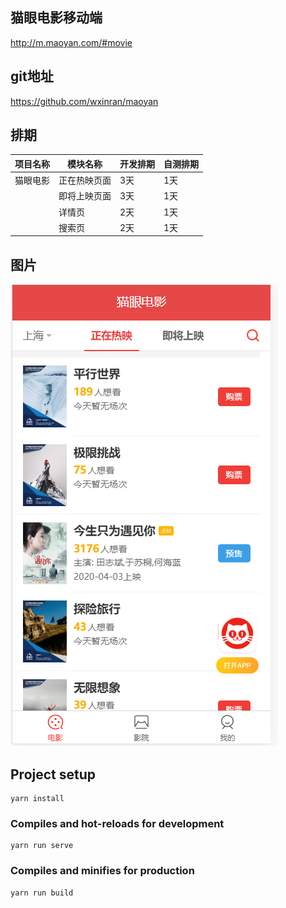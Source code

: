 ## 猫眼电影移动端

http://m.maoyan.com/#movie

## git地址

https://github.com/wxinran/maoyan

## 排期

| 项目名称 | 模块名称     | 开发排期 | 自测排期 |
| -------- | ------------ | -------- | -------- |
| 猫眼电影 | 正在热映页面 | 3天      | 1天      |
|          | 即将上映页面 | 3天      | 1天      |
|          | 详情页       | 2天      | 1天      |
|          | 搜索页       | 2天      | 1天      |

## 图片 

![movie页](./public/img/movie.png)



## Project setup

```
yarn install
```

### Compiles and hot-reloads for development

```
yarn run serve
```

### Compiles and minifies for production

```
yarn run build
```
